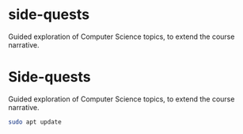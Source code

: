 # side-quests
Guided exploration of Computer Science topics, to extend the course narrative. 


# Side-quests

Guided exploration of Computer Science topics, to extend the course narrative. 

```bash
sudo apt update
```
